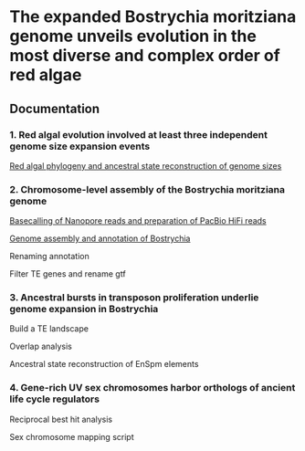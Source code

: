# The expanded Bostrychia moritziana genome unveils evolution in the most diverse and complex order of red algae

## Documentation

### 1. Red algal evolution involved at least three independent genome size expansion events

[Red algal phylogeny and ancestral state reconstruction of genome sizes](https://github.com/Borg-Lab/Bostrychia_genome/tree/main/code/1-Genome_size_expansion.md)

### 2. Chromosome-level assembly of the Bostrychia moritziana genome

[Basecalling of Nanopore reads and preparation of PacBio HiFi reads](https://github.com/Borg-Lab/Bostrychia_genome/tree/main/code/2-Basecalling_and_sequence_reads_modifications.md)

[Genome assembly and annotation of Bostrychia](https://github.com/Borg-Lab/Bostrychia_genome/tree/main/code/3-Genome_assembly_and_annotation.md)


Renaming annotation 

Filter TE genes and rename gtf

### 3. Ancestral bursts in transposon proliferation underlie genome expansion in Bostrychia
Build a TE landscape

Overlap analysis

Ancestral state reconstruction of EnSpm elements

### 4. Gene-rich UV sex chromosomes harbor orthologs of ancient life cycle regulators
Reciprocal best hit analysis

Sex chromosome mapping script
